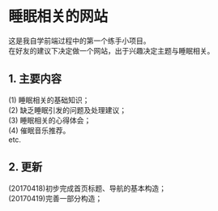 ﻿# 睡眠相关的网站  
  
  
这是我自学前端过程中的第一个练手小项目。  
在好友的建议下决定做一个网站，出于兴趣决定主题与睡眠相关。

## 1. 主要内容  
  
(1) 睡眠相关的基础知识；  
(2) 缺乏睡眠引发的问题及处理建议；  
(3) 睡眠相关的心得体会；  
(4) 催眠音乐推荐。  
etc.  
  
## 2. 更新  
  
(20170418)初步完成首页标题、导航的基本构造；  
(20170419)完善一部分构造；